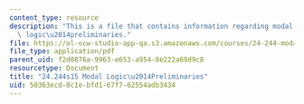 ```yaml
---
content_type: resource
description: "This is a file that contains information regarding modal logic modal\
  \ logic\u2014preliminaries."
file: https://ol-ocw-studio-app-qa.s3.amazonaws.com/courses/24-244-modal-logic-spring-2015/50363ecd8c1ebfd167f762554adb3434_MIT24_244S15_Preliminaries.pdf
file_type: application/pdf
parent_uid: f2d0876a-9963-e653-a954-0e222a69d9c8
resourcetype: Document
title: "24.244s15 Modal Logic\u2014Preliminaries"
uid: 50363ecd-8c1e-bfd1-67f7-62554adb3434
---
```

